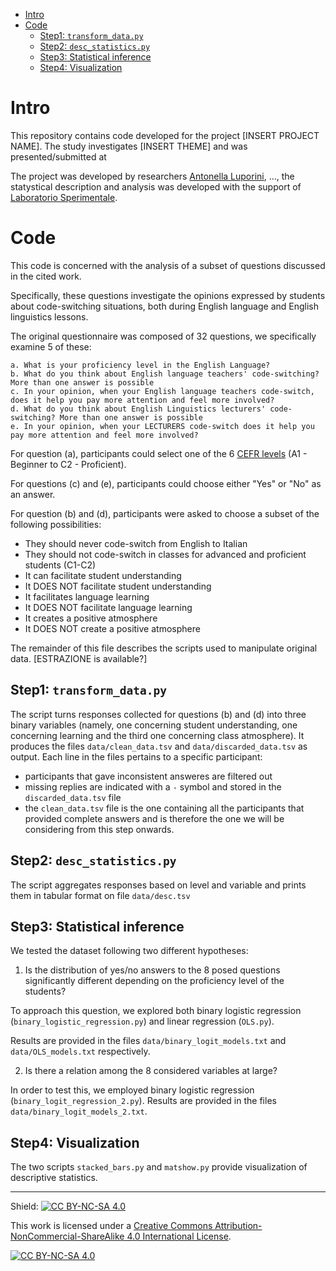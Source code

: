 - [Intro](#intro)
- [Code](#code)
  - [Step1: `transform_data.py`](#step1-transform_datapy)
  - [Step2: `desc_statistics.py`](#step2-desc_statisticspy)
  - [Step3: Statistical inference](#step3-statistical-inference)
  - [Step4: Visualization](#step4-visualization)


# Intro

This repository contains code developed for the project [INSERT PROJECT NAME].
The study investigates [INSERT THEME] and was presented/submitted at []()

The project was developed by researchers [Antonella Luporini](https://www.unibo.it/sitoweb/antonella.luporini), ..., the statystical description and analysis was developed with the support of [Laboratorio Sperimentale](https://site.unibo.it/laboratorio-sperimentale/it).

# Code

This code is concerned with the analysis of a subset of questions discussed in the cited work.

Specifically, these questions investigate the opinions expressed by students about code-switching situations, both during English language and English linguistics lessons.

The original questionnaire was composed of 32 questions, we specifically examine 5 of these:

    a. What is your proficiency level in the English Language?
    b. What do you think about English language teachers' code-switching? More than one answer is possible
    c. In your opinion, when your English language teachers code-switch, does it help you pay more attention and feel more involved?
    d. What do you think about English Linguistics lecturers' code-switching? More than one answer is possible
    e. In your opinion, when your LECTURERS code-switch does it help you pay more attention and feel more involved?


For question (a), participants could select one of the 6 [CEFR levels](https://www.coe.int/en/web/common-european-framework-reference-languages/level-descriptions) (A1 - Beginner to C2 - Proficient).

For questions (c) and (e), participants could choose either "Yes" or "No" as an answer.

For question (b) and (d), participants were asked to choose a subset of the following possibilities:
- They should never code-switch from English to Italian
- They should not code-switch in classes for advanced and proficient students (C1-C2)
- It can facilitate student understanding
- It DOES NOT facilitate student understanding
- It facilitates language learning
- It DOES NOT facilitate language learning
- It creates a positive atmosphere
- It DOES NOT create a positive atmosphere


The remainder of this file describes the scripts used to manipulate original data.
[ESTRAZIONE is available?]

## Step1: `transform_data.py`

The script turns responses collected for questions (b) and (d) into three binary variables (namely, one concerning student understanding, one concerning learning and the third one concerning class atmosphere).
It produces the files `data/clean_data.tsv` and `data/discarded_data.tsv` as output.
Each line in the files pertains to a specific participant:
  - participants that gave inconsistent answeres are filtered out
  - missing replies are indicated with a `-` symbol and stored in the `discarded_data.tsv` file
  - the `clean_data.tsv` file is the one containing all the participants that provided complete answers and is therefore the one we will be considering from this step onwards.


## Step2: `desc_statistics.py`

The script aggregates responses based on level and variable and prints them in tabular format on file `data/desc.tsv`

## Step3: Statistical inference

We tested the dataset following two different hypotheses:
1. Is the distribution of yes/no answers to the 8 posed questions significantly different depending on the proficiency level of the students?

To approach this question, we explored both binary logistic regression (`binary_logistic_regression.py`) and linear regression (`OLS.py`).

Results are provided in the files `data/binary_logit_models.txt` and `data/OLS_models.txt` respectively.


2. Is there a relation among the 8 considered variables at large?

In order to test this, we employed binary logistic regression (`binary_logit_regression_2.py`).
Results are provided in the files `data/binary_logit_models_2.txt`.

## Step4: Visualization

The two scripts `stacked_bars.py` and `matshow.py` provide visualization of descriptive statistics.


----


Shield: [![CC BY-NC-SA 4.0][cc-by-nc-sa-shield]][cc-by-nc-sa]

This work is licensed under a
[Creative Commons Attribution-NonCommercial-ShareAlike 4.0 International License][cc-by-nc-sa].

[![CC BY-NC-SA 4.0][cc-by-nc-sa-image]][cc-by-nc-sa]

[cc-by-nc-sa]: http://creativecommons.org/licenses/by-nc-sa/4.0/
[cc-by-nc-sa-image]: https://licensebuttons.net/l/by-nc-sa/4.0/88x31.png
[cc-by-nc-sa-shield]: https://img.shields.io/badge/License-CC%20BY--NC--SA%204.0-lightgrey.svg